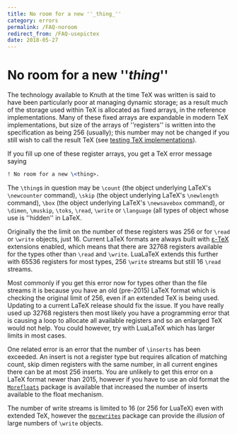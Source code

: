 ```yaml
---
title: No room for a new ''_thing_''
category: errors
permalink: /FAQ-noroom
redirect_from: /FAQ-usepictex
date: 2018-05-27
---
```


# No room for a new ''_thing_''

The technology available to Knuth at the time TeX was written is
said to have been particularly poor at managing dynamic storage; as a
result much of the storage used within TeX is allocated as fixed
arrays, in the reference implementations.  Many of these fixed arrays
are expandable in modern TeX implementations, but size of the
arrays of ''registers'' is written into the specification as being 256
(usually); this number may not be changed if you still wish to call
the result TeX
(see [testing TeX implementations](/FAQ-triptrap)).

If you fill up one of these register arrays, you get a TeX error
message saying
```latex
! No room for a new \<thing>.
```
The `\thing`s in question may be `\count` (the object underlying
LaTeX's `\newcounter` command), `\skip` (the object underlying
LaTeX's `\newlength` command), `\box` (the object underlying
LaTeX's `\newsavebox` command), or `\dimen`, `\muskip`,
`\toks`, `\read`, `\write` or `\language` (all types of object
whose use is ''hidden'' in LaTeX.

Originally the the limit on the number of these registers was 256
or for `\read` or `\write` objects, just 16. Current LaTeX formats
are always built with [&epsilon;-TeX](/FAQ-etex) extensions
enabled, which means that there are 32768 registers available for the types
other than `\read` and `\write`. LuaLaTeX extends this further  with 65536
registers for most types, 256 `\write` streams but still 16 `\read` streams.

Most commonly if you get this error now for types other than the file
streams it is because you have an old (pre-2015) LaTeX format which is
checking the original limit of 256, even if an extended TeX is being used.
Updating to a current LaTeX release should fix the issue.  If you have
really used up 32768 registers then most likely you have a programming error that
is causing a loop to allocate all available registers and so an enlarged
TeX would not help. You could however, try with LuaLaTeX which has larger
limits in most cases.

One related error is an error that the number of `\inserts` has been exceeded.
An insert is not a register type but requires allcation of matching count, skip
dimen registers with the same number, in all current engines there can be at most 256
inserts. You are unlikely to get this error on a LaTeX format newer than 2015, however
if you have to use an old format the [`Morefloats`](https://ctan.org/pkg/Morefloats) package
is available that increased the number of inserts available to the float mechanism.


The number of write streams is limited to 16 (or 256 for LuaTeX) even with extended TeX, however the
[`morewrites`](https://ctan.org/pkg/morewrites) package can provide the _illusion_ of large
numbers of `\write` objects.

